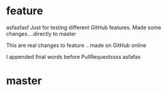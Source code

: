 # feature
asfasfasf
Just for testing different GitHub features.
Made some changes....directly to master

This are real changes to feature .. made on GitHub online

I appended final words before PullRequestssss
asfafas
# master